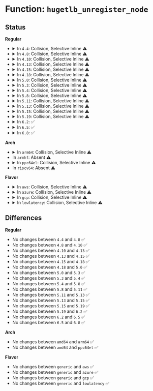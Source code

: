 # Function: <code>hugetlb_unregister_node</code>

## Status
<b>Regular</b>
<ul>
<li>
<details>
<summary>In <code>4.4</code>: Collision, Selective Inline ⚠️</summary>

```c
void hugetlb_unregister_node(struct node *node);
```

**Collision:** Static-Static Collision

**Inline:** Selective

**Transformation:** False

**Instances:**

```
In mm/hugetlb.c (ffffffff811da310)
Location: mm/hugetlb.c:2532
Inline: False
Direct callers:
  - mm/hugetlb.c:hugetlb_exit
  - mm/hugetlb.c:hugetlb_register_node
```
```
In drivers/base/node.c (ffffffff81560871)
Location: drivers/base/node.c:237
Inline: True
Inline callers:
  - drivers/base/node.c:node_hugetlb_work
  - drivers/base/node.c:unregister_one_node
```
**Symbols:**

```
ffffffff811da310-ffffffff811da3f2: hugetlb_unregister_node (STB_LOCAL)
```
</details>
</li>
<li>
<details>
<summary>In <code>4.8</code>: Collision, Selective Inline ⚠️</summary>

```c
void hugetlb_unregister_node(struct node *node);
```

**Collision:** Static-Static Collision

**Inline:** Selective

**Transformation:** False

**Instances:**

```
In mm/hugetlb.c (ffffffff811f8780)
Location: mm/hugetlb.c:2583
Inline: False
Direct callers:
  - mm/hugetlb.c:hugetlb_register_node
```
```
In drivers/base/node.c (ffffffff815b554c)
Location: drivers/base/node.c:248
Inline: True
Inline callers:
  - drivers/base/node.c:unregister_one_node
  - drivers/base/node.c:node_hugetlb_work
```
**Symbols:**

```
ffffffff811f8780-ffffffff811f886d: hugetlb_unregister_node (STB_LOCAL)
```
</details>
</li>
<li>
<details>
<summary>In <code>4.10</code>: Collision, Selective Inline ⚠️</summary>

```c
void hugetlb_unregister_node(struct node *node);
```

**Collision:** Static-Static Collision

**Inline:** Selective

**Transformation:** False

**Instances:**

```
In mm/hugetlb.c (ffffffff81209130)
Location: mm/hugetlb.c:2689
Inline: False
Direct callers:
  - mm/hugetlb.c:hugetlb_register_node
```
```
In drivers/base/node.c (ffffffff815e482c)
Location: drivers/base/node.c:248
Inline: True
Inline callers:
  - drivers/base/node.c:unregister_one_node
  - drivers/base/node.c:node_hugetlb_work
```
**Symbols:**

```
ffffffff81209130-ffffffff8120921d: hugetlb_unregister_node (STB_LOCAL)
```
</details>
</li>
<li>
<details>
<summary>In <code>4.13</code>: Collision, Selective Inline ⚠️</summary>

```c
void hugetlb_unregister_node(struct node *node);
```

**Collision:** Static-Static Collision

**Inline:** Selective

**Transformation:** False

**Instances:**

```
In mm/hugetlb.c (ffffffff81214950)
Location: mm/hugetlb.c:2667
Inline: False
Direct callers:
  - mm/hugetlb.c:hugetlb_register_node
```
```
In drivers/base/node.c (ffffffff815f940c)
Location: drivers/base/node.c:248
Inline: True
Inline callers:
  - drivers/base/node.c:unregister_one_node
  - drivers/base/node.c:node_hugetlb_work
```
**Symbols:**

```
ffffffff81214950-ffffffff81214a2d: hugetlb_unregister_node (STB_LOCAL)
```
</details>
</li>
<li>
<details>
<summary>In <code>4.15</code>: Collision, Selective Inline ⚠️</summary>

```c
void hugetlb_unregister_node(struct node *node);
```

**Collision:** Static-Static Collision

**Inline:** Selective

**Transformation:** False

**Instances:**

```
In mm/hugetlb.c (ffffffff8122f4e0)
Location: mm/hugetlb.c:2675
Inline: False
Direct callers:
  - mm/hugetlb.c:hugetlb_register_node
```
```
In drivers/base/node.c (ffffffff816614fc)
Location: drivers/base/node.c:265
Inline: True
Inline callers:
  - drivers/base/node.c:unregister_one_node
  - drivers/base/node.c:node_hugetlb_work
```
**Symbols:**

```
ffffffff8122f4e0-ffffffff8122f5bd: hugetlb_unregister_node (STB_LOCAL)
```
</details>
</li>
<li>
<details>
<summary>In <code>4.18</code>: Collision, Selective Inline ⚠️</summary>

```c
void hugetlb_unregister_node(struct node *node);
```

**Collision:** Static-Static Collision

**Inline:** Selective

**Transformation:** False

**Instances:**

```
In mm/hugetlb.c (ffffffff81251a20)
Location: mm/hugetlb.c:2677
Inline: False
Direct callers:
  - mm/hugetlb.c:hugetlb_register_node
```
```
In drivers/base/node.c (ffffffff8169ccbc)
Location: drivers/base/node.c:265
Inline: True
Inline callers:
  - drivers/base/node.c:unregister_one_node
  - drivers/base/node.c:node_hugetlb_work
```
**Symbols:**

```
ffffffff81251a20-ffffffff81251b0d: hugetlb_unregister_node (STB_LOCAL)
```
</details>
</li>
<li>
<details>
<summary>In <code>5.0</code>: Collision, Selective Inline ⚠️</summary>

```c
void hugetlb_unregister_node(struct node *node);
```

**Collision:** Static-Static Collision

**Inline:** Selective

**Transformation:** False

**Instances:**

```
In mm/hugetlb.c (ffffffff81265e20)
Location: mm/hugetlb.c:2671
Inline: False
Direct callers:
  - mm/hugetlb.c:hugetlb_register_node
```
```
In drivers/base/node.c (ffffffff816bd46c)
Location: drivers/base/node.c:270
Inline: True
Inline callers:
  - drivers/base/node.c:unregister_one_node
  - drivers/base/node.c:node_hugetlb_work
```
**Symbols:**

```
ffffffff81265e20-ffffffff81265f0d: hugetlb_unregister_node (STB_LOCAL)
```
</details>
</li>
<li>
<details>
<summary>In <code>5.3</code>: Collision, Selective Inline ⚠️</summary>

```c
void hugetlb_unregister_node(struct node *node);
```

**Collision:** Static-Static Collision

**Inline:** Selective

**Transformation:** False

**Instances:**

```
In mm/hugetlb.c (ffffffff81280eb0)
Location: mm/hugetlb.c:2739
Inline: False
Direct callers:
  - mm/hugetlb.c:hugetlb_register_node
```
```
In drivers/base/node.c (ffffffff816f79c8)
Location: drivers/base/node.c:568
Inline: True
Inline callers:
  - drivers/base/node.c:node_hugetlb_work
  - drivers/base/node.c:unregister_node
```
**Symbols:**

```
ffffffff81280eb0-ffffffff81280f92: hugetlb_unregister_node (STB_LOCAL)
```
</details>
</li>
<li>
<details>
<summary>In <code>5.4</code>: Collision, Selective Inline ⚠️</summary>

```c
void hugetlb_unregister_node(struct node *node);
```

**Collision:** Static-Static Collision

**Inline:** Selective

**Transformation:** False

**Instances:**

```
In mm/hugetlb.c (ffffffff812908c0)
Location: mm/hugetlb.c:2856
Inline: False
Direct callers:
  - mm/hugetlb.c:hugetlb_register_node
```
```
In drivers/base/node.c (ffffffff8171be28)
Location: drivers/base/node.c:574
Inline: True
Inline callers:
  - drivers/base/node.c:node_hugetlb_work
  - drivers/base/node.c:unregister_node
```
**Symbols:**

```
ffffffff812908c0-ffffffff812909a2: hugetlb_unregister_node (STB_LOCAL)
```
</details>
</li>
<li>
<details>
<summary>In <code>5.8</code>: Collision, Selective Inline ⚠️</summary>

```c
void hugetlb_unregister_node(struct node *node);
```

**Collision:** Static-Static Collision

**Inline:** Selective

**Transformation:** False

**Instances:**

```
In mm/hugetlb.c (ffffffff812c33f0)
Location: mm/hugetlb.c:3139
Inline: False
Direct callers:
  - mm/hugetlb.c:hugetlb_register_node
```
```
In drivers/base/node.c (ffffffff817d7fc8)
Location: drivers/base/node.c:577
Inline: True
Inline callers:
  - drivers/base/node.c:node_hugetlb_work
  - drivers/base/node.c:unregister_node
```
**Symbols:**

```
ffffffff812c33f0-ffffffff812c34d5: hugetlb_unregister_node (STB_LOCAL)
```
</details>
</li>
<li>
<details>
<summary>In <code>5.11</code>: Collision, Selective Inline ⚠️</summary>

```c
void hugetlb_unregister_node(struct node *node);
```

**Collision:** Static-Static Collision

**Inline:** Selective

**Transformation:** False

**Instances:**

```
In mm/hugetlb.c (ffffffff812cf1c0)
Location: mm/hugetlb.c:3095
Inline: False
Direct callers:
  - mm/hugetlb.c:hugetlb_register_node
```
```
In drivers/base/node.c (ffffffff817ec948)
Location: drivers/base/node.c:588
Inline: True
Inline callers:
  - drivers/base/node.c:node_hugetlb_work
  - drivers/base/node.c:unregister_node
```
**Symbols:**

```
ffffffff812cf1c0-ffffffff812cf2a5: hugetlb_unregister_node (STB_LOCAL)
```
</details>
</li>
<li>
<details>
<summary>In <code>5.13</code>: Collision, Selective Inline ⚠️</summary>

```c
void hugetlb_unregister_node(struct node *node);
```

**Collision:** Static-Static Collision

**Inline:** Selective

**Transformation:** False

**Instances:**

```
In mm/hugetlb.c (ffffffff812d5e50)
Location: mm/hugetlb.c:3260
Inline: False
Direct callers:
  - mm/hugetlb.c:hugetlb_register_node
```
```
In drivers/base/node.c (ffffffff817d1168)
Location: drivers/base/node.c:591
Inline: True
Inline callers:
  - drivers/base/node.c:node_hugetlb_work
  - drivers/base/node.c:unregister_node
```
**Symbols:**

```
ffffffff812d5e50-ffffffff812d5f35: hugetlb_unregister_node (STB_LOCAL)
```
</details>
</li>
<li>
<details>
<summary>In <code>5.15</code>: Collision, Selective Inline ⚠️</summary>

```c
void hugetlb_unregister_node(struct node *node);
```

**Collision:** Static-Static Collision

**Inline:** Selective

**Transformation:** False

**Instances:**

```
In mm/hugetlb.c (ffffffff8131bde0)
Location: mm/hugetlb.c:3545
Inline: False
Direct callers:
  - mm/hugetlb.c:hugetlb_register_node
```
```
In drivers/base/node.c (ffffffff8185bbf8)
Location: drivers/base/node.c:610
Inline: True
Inline callers:
  - drivers/base/node.c:node_hugetlb_work
  - drivers/base/node.c:unregister_node
```
**Symbols:**

```
ffffffff8131bde0-ffffffff8131bf1d: hugetlb_unregister_node (STB_LOCAL)
```
</details>
</li>
<li>
<details>
<summary>In <code>5.19</code>: Collision, Selective Inline ⚠️</summary>

```c
void hugetlb_unregister_node(struct node *node);
```

**Collision:** Static-Static Collision

**Inline:** Selective

**Transformation:** False

**Instances:**

```
In mm/hugetlb.c (ffffffff81387e40)
Location: mm/hugetlb.c:3930
Inline: False
Direct callers:
  - mm/hugetlb.c:hugetlb_register_node
```
```
In drivers/base/node.c (ffffffff819a2c88)
Location: drivers/base/node.c:613
Inline: True
Inline callers:
  - drivers/base/node.c:node_hugetlb_work
  - drivers/base/node.c:unregister_node
```
**Symbols:**

```
ffffffff81387e40-ffffffff81387f87: hugetlb_unregister_node (STB_LOCAL)
```
</details>
</li>
<li>
<details>
<summary>In <code>6.2</code>: ✅</summary>

```c
void hugetlb_unregister_node(struct node *node);
```

**Collision:** Unique Global

**Inline:** No

**Transformation:** False

**Instances:**

```
In mm/hugetlb.c (ffffffff8140bba0)
Location: mm/hugetlb.c:4087
Inline: False
Direct callers:
  - mm/hugetlb.c:hugetlb_register_node
  - drivers/base/node.c:unregister_node
```
**Symbols:**

```
ffffffff8140bba0-ffffffff8140bd2e: hugetlb_unregister_node (STB_GLOBAL)
```
</details>
</li>
<li>
<details>
<summary>In <code>6.5</code>: ✅</summary>

```c
void hugetlb_unregister_node(struct node *node);
```

**Collision:** Unique Global

**Inline:** No

**Transformation:** False

**Instances:**

```
In mm/hugetlb.c (ffffffff8143f240)
Location: mm/hugetlb.c:4117
Inline: False
Direct callers:
  - mm/hugetlb.c:hugetlb_register_node
  - drivers/base/node.c:unregister_node
```
**Symbols:**

```
ffffffff8143f240-ffffffff8143f403: hugetlb_unregister_node (STB_GLOBAL)
```
</details>
</li>
<li>
<details>
<summary>In <code>6.8</code>: ✅</summary>

```c
void hugetlb_unregister_node(struct node *node);
```

**Collision:** Unique Global

**Inline:** No

**Transformation:** False

**Instances:**

```
In mm/hugetlb.c (ffffffff81478e60)
Location: mm/hugetlb.c:4375
Inline: False
Direct callers:
  - mm/hugetlb.c:hugetlb_register_node
  - drivers/base/node.c:unregister_node
```
**Symbols:**

```
ffffffff81478e60-ffffffff81479023: hugetlb_unregister_node (STB_GLOBAL)
```
</details>
</li>
</ul>
<b>Arch</b>
<ul>
<li>
<details>
<summary>In <code>arm64</code>: Collision, Selective Inline ⚠️</summary>

```c
void hugetlb_unregister_node(struct node *node);
```

**Collision:** Static-Static Collision

**Inline:** Selective

**Transformation:** False

**Instances:**

```
In mm/hugetlb.c (ffff80001032ddb8)
Location: mm/hugetlb.c:2856
Inline: False
Direct callers:
  - mm/hugetlb.c:hugetlb_register_node
```
```
In drivers/base/node.c (ffff80001090ea34)
Location: drivers/base/node.c:574
Inline: True
Inline callers:
  - drivers/base/node.c:node_hugetlb_work
  - drivers/base/node.c:unregister_node
```
**Symbols:**

```
ffff80001032ddb8-ffff80001032de98: hugetlb_unregister_node (STB_LOCAL)
```
</details>
</li>
<li>
In <code>armhf</code>: Absent ⚠️
</li>
<li>
<details>
<summary>In <code>ppc64el</code>: Collision, Selective Inline ⚠️</summary>

```c
void hugetlb_unregister_node(struct node *node);
```

**Collision:** Static-Static Collision

**Inline:** Selective

**Transformation:** False

**Instances:**

```
In mm/hugetlb.c (c0000000004066c0)
Location: mm/hugetlb.c:2856
Inline: False
Direct callers:
  - mm/hugetlb.c:hugetlb_register_node
```
```
In drivers/base/node.c (c0000000009af6ec)
Location: drivers/base/node.c:574
Inline: True
Inline callers:
  - drivers/base/node.c:node_hugetlb_work
  - drivers/base/node.c:unregister_node
```
**Symbols:**

```
c0000000004066c0-c000000000406804: hugetlb_unregister_node (STB_LOCAL)
```
</details>
</li>
<li>
In <code>riscv64</code>: Absent ⚠️
</li>
</ul>
<b>Flavor</b>
<ul>
<li>
<details>
<summary>In <code>aws</code>: Collision, Selective Inline ⚠️</summary>

```c
void hugetlb_unregister_node(struct node *node);
```

**Collision:** Static-Static Collision

**Inline:** Selective

**Transformation:** False

**Instances:**

```
In mm/hugetlb.c (ffffffff81288ea0)
Location: mm/hugetlb.c:2856
Inline: False
Direct callers:
  - mm/hugetlb.c:hugetlb_register_node
```
```
In drivers/base/node.c (ffffffff816e2158)
Location: drivers/base/node.c:574
Inline: True
Inline callers:
  - drivers/base/node.c:node_hugetlb_work
  - drivers/base/node.c:unregister_node
```
**Symbols:**

```
ffffffff81288ea0-ffffffff81288f82: hugetlb_unregister_node (STB_LOCAL)
```
</details>
</li>
<li>
<details>
<summary>In <code>azure</code>: Collision, Selective Inline ⚠️</summary>

```c
void hugetlb_unregister_node(struct node *node);
```

**Collision:** Static-Static Collision

**Inline:** Selective

**Transformation:** False

**Instances:**

```
In mm/hugetlb.c (ffffffff8127ad40)
Location: mm/hugetlb.c:2856
Inline: False
Direct callers:
  - mm/hugetlb.c:hugetlb_register_node
```
```
In drivers/base/node.c (ffffffff816bc798)
Location: drivers/base/node.c:574
Inline: True
Inline callers:
  - drivers/base/node.c:node_hugetlb_work
  - drivers/base/node.c:unregister_node
```
**Symbols:**

```
ffffffff8127ad40-ffffffff8127ae22: hugetlb_unregister_node (STB_LOCAL)
```
</details>
</li>
<li>
<details>
<summary>In <code>gcp</code>: Collision, Selective Inline ⚠️</summary>

```c
void hugetlb_unregister_node(struct node *node);
```

**Collision:** Static-Static Collision

**Inline:** Selective

**Transformation:** False

**Instances:**

```
In mm/hugetlb.c (ffffffff81286cb0)
Location: mm/hugetlb.c:2856
Inline: False
Direct callers:
  - mm/hugetlb.c:hugetlb_register_node
```
```
In drivers/base/node.c (ffffffff8170f688)
Location: drivers/base/node.c:574
Inline: True
Inline callers:
  - drivers/base/node.c:node_hugetlb_work
  - drivers/base/node.c:unregister_node
```
**Symbols:**

```
ffffffff81286cb0-ffffffff81286d92: hugetlb_unregister_node (STB_LOCAL)
```
</details>
</li>
<li>
<details>
<summary>In <code>lowlatency</code>: Collision, Selective Inline ⚠️</summary>

```c
void hugetlb_unregister_node(struct node *node);
```

**Collision:** Static-Static Collision

**Inline:** Selective

**Transformation:** False

**Instances:**

```
In mm/hugetlb.c (ffffffff81297180)
Location: mm/hugetlb.c:2856
Inline: False
Direct callers:
  - mm/hugetlb.c:hugetlb_register_node
```
```
In drivers/base/node.c (ffffffff8172a448)
Location: drivers/base/node.c:574
Inline: True
Inline callers:
  - drivers/base/node.c:node_hugetlb_work
  - drivers/base/node.c:unregister_node
```
**Symbols:**

```
ffffffff81297180-ffffffff81297262: hugetlb_unregister_node (STB_LOCAL)
```
</details>
</li>
</ul>

## Differences
<b>Regular</b>
<ul>
<li>
No changes between <code>4.4</code> and <code>4.8</code> ✅
</li>
<li>
No changes between <code>4.8</code> and <code>4.10</code> ✅
</li>
<li>
No changes between <code>4.10</code> and <code>4.13</code> ✅
</li>
<li>
No changes between <code>4.13</code> and <code>4.15</code> ✅
</li>
<li>
No changes between <code>4.15</code> and <code>4.18</code> ✅
</li>
<li>
No changes between <code>4.18</code> and <code>5.0</code> ✅
</li>
<li>
No changes between <code>5.0</code> and <code>5.3</code> ✅
</li>
<li>
No changes between <code>5.3</code> and <code>5.4</code> ✅
</li>
<li>
No changes between <code>5.4</code> and <code>5.8</code> ✅
</li>
<li>
No changes between <code>5.8</code> and <code>5.11</code> ✅
</li>
<li>
No changes between <code>5.11</code> and <code>5.13</code> ✅
</li>
<li>
No changes between <code>5.13</code> and <code>5.15</code> ✅
</li>
<li>
No changes between <code>5.15</code> and <code>5.19</code> ✅
</li>
<li>
No changes between <code>5.19</code> and <code>6.2</code> ✅
</li>
<li>
No changes between <code>6.2</code> and <code>6.5</code> ✅
</li>
<li>
No changes between <code>6.5</code> and <code>6.8</code> ✅
</li>
</ul>
<b>Arch</b>
<ul>
<li>
No changes between <code>amd64</code> and <code>arm64</code> ✅
</li>
<li>
No changes between <code>amd64</code> and <code>ppc64el</code> ✅
</li>
</ul>
<b>Flavor</b>
<ul>
<li>
No changes between <code>generic</code> and <code>aws</code> ✅
</li>
<li>
No changes between <code>generic</code> and <code>azure</code> ✅
</li>
<li>
No changes between <code>generic</code> and <code>gcp</code> ✅
</li>
<li>
No changes between <code>generic</code> and <code>lowlatency</code> ✅
</li>
</ul>
